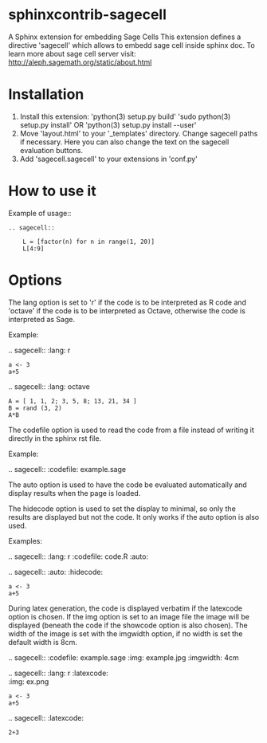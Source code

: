 # sphinxcontrib-sagecell
A Sphinx extension for embedding Sage Cells
This extension defines a directive 'sagecell' which allows to embedd sage cell inside sphinx doc. To learn more about sage cell server visit: http://aleph.sagemath.org/static/about.html


Installation
=========
   1. Install this extension: 
        'python(3) setup.py build'
        'sudo python(3) setup.py install' OR 'python(3) setup.py install --user'
   2. Move 'layout.html' to your '_templates' directory. Change sagecell paths if necessary. Here you can also change the text on the sagecell evaluation buttons.
   3. Add 'sagecell.sagecell' to your extensions in 'conf.py'


How to use it
===========

Example of usage::

	.. sagecell::

        L = [factor(n) for n in range(1, 20)]
        L[4:9]

Options
======
The lang option is set to 'r' if the code is to be interpreted as R code and 'octave' if the code is to be interpreted as Octave, otherwise the code is interpreted as Sage.

Example:

.. sagecell::
    :lang: r 

    a <- 3
    a+5

.. sagecell::
    :lang: octave

    A = [ 1, 1, 2; 3, 5, 8; 13, 21, 34 ]
    B = rand (3, 2)
    A*B


The codefile option is used to read the code from a file instead of writing it directly in the sphinx rst file.

Example:

.. sagecell::
    :codefile: example.sage

The auto option is used to have the code be evaluated automatically and display results when the page is loaded.

The hidecode option is used to set the display to minimal, so only the results are displayed but not the code. It only works if the auto option is also used.

Examples:

.. sagecell::
    :lang: r
    :codefile: code.R
    :auto:

.. sagecell::
    :auto: 
    :hidecode:   

    a <- 3
    a+5

During latex generation, the code is displayed verbatim if the latexcode option is chosen. If the img option is set to an image file the image will be displayed (beneath the code if the showcode option is also chosen). The width of the image is set with the imgwidth option, if no width is set the default width is 8cm.

.. sagecell::
    :codefile: example.sage
    :img: example.jpg
    :imgwidth: 4cm

.. sagecell::
    :lang: r 
    :latexcode:  
    :img: ex.png 

    a <- 3
    a+5

.. sagecell::
    :latexcode:

    2+3


